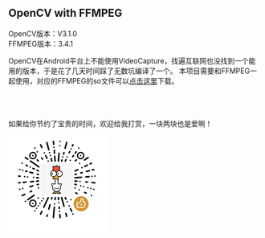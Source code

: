 ## OpenCV with FFMPEG

OpenCV版本：V3.1.0  
FFMPEG版本：3.4.1  


OpenCV在Android平台上不能使用VideoCapture，找遍互联网也没找到一个能用的版本，于是花了几天时间踩了无数坑编译了一个。
本项目需要和FFMPEG一起使用，对应的FFMPEG的so文件可以[点击这里](https://github.com/hellojiawa/FFMPEG-for-android)下载。
<br>
<br>
<br>
<br>

如果给你节约了宝贵的时间，欢迎给我打赏，一块两块也是爱啊！

![](/image/wechat.jpg) 
